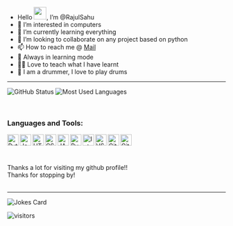 - Hello <img src="https://github.com/TheDudeThatCode/TheDudeThatCode/blob/master/Assets/Hi.gif" width="29px">, I’m @RajulSahu
- 👀 I’m interested in computers
- 🌱 I’m currently learning everything
- 💞️ I’m looking to collaborate on any project based on python
- 📫 How to reach me @ [Mail](officialrajul1304@gmail.com)
- 📜 Always in learning mode
- 👨‍🏫 Love to teach what I have learnt 
- 🥁 I am a drummer, I love to play drums




***
<!--most used language chart
![Your Repository's Stats](https://github-readme-stats.vercel.app/api/top-langs/?username=RajulSahu&theme=blue-green)
-->

<p>
<img src="https://github-readme-stats.vercel.app/api?username=RajulSahu&count_private=true&show_icons=true&theme=tokyonight" alt="GitHub Status"/>
<img src = "https://github-readme-stats.vercel.app/api/top-langs/?username=RajulSahu&show_icons=true&layout=compact&theme=tokyonight" alt="Most Used Languages">
<p>
<br>
  
### Languages and Tools:

<img align="left" alt="Python" width="26px" src="https://user-images.githubusercontent.com/74370799/128492362-8ce147e8-300f-4338-a618-02be0c16557e.png"/>
<img align="left" alt="Java" width="26px" src="https://user-images.githubusercontent.com/74370799/131902407-1269e960-6290-4a0f-a38a-f837ea978320.png"/>
<img align="left" alt="HTML5" width="26px" src="https://user-images.githubusercontent.com/74370799/128492957-6fc7f34e-cf1a-4318-bc2c-7b16fd1fae6f.png"/>
<img align="left" alt="CSS3" width="26px" src="https://user-images.githubusercontent.com/74370799/128493200-cf391fcb-5ca7-4c25-9a75-cc89102f6a89.png"/>
<img align="left" alt="JAVASCRIPT" width="26px" src="https://user-images.githubusercontent.com/74370799/132999644-5cdeeeb7-767a-4dbb-84ca-1a0eabdc7d95.png"/>
<img align="left" alt="Pycharm" width="26px" src="https://user-images.githubusercontent.com/74370799/128492788-c7ad8fd2-a6f8-43b8-b2b1-42e537dba947.png"/>
<img align="left" alt="Intellij" width="26px" src="https://user-images.githubusercontent.com/74370799/131903251-c3415253-df96-42af-a3a6-292b79b918b6.png"/>
<img align="left" alt="VS_Code" width="26px" src="https://user-images.githubusercontent.com/74370799/131903113-e13ddf5e-d41c-497d-82f9-a86927899de0.png"/> 
<img align="left" alt="Github" width="26px" src="https://user-images.githubusercontent.com/74370799/128493417-6db9f52f-c21f-4794-b8c4-c21600fe17c5.png"/>
<img align="left" alt="Git" width="26px" src="https://user-images.githubusercontent.com/74370799/128493693-3aa285e0-97d9-4af9-a842-e2ab55099426.png"/>

  
  
<br>
<br>
<br>
<br>
  Thanks a lot for visiting my github profile!!
<br>
  Thanks for stopping by!
<br>
<br>
  
***
  
![Jokes Card](https://readme-jokes.vercel.app/api)

![visitors](https://visitor-badge.laobi.icu/badge?page_id=RajulSahu)
  

  
<!---
RajulSahu/RajulSahu is a ✨ special ✨ repository because its `README.md` (this file) appears on your GitHub profile.
You can click the Preview link to take a look at your changes.
--->
